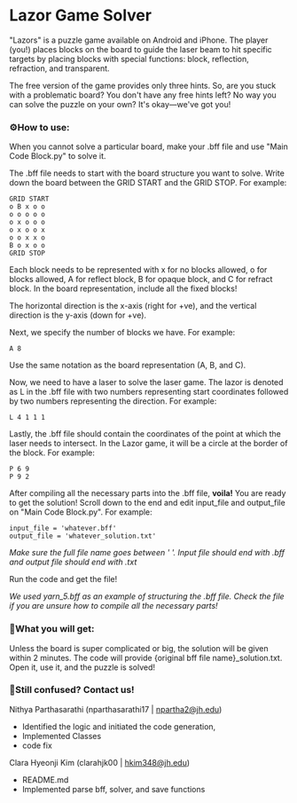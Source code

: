 # Lazor Game Solver

"Lazors" is a puzzle game available on Android and iPhone. The player (you!) places blocks on the board to guide the laser beam to hit specific targets by placing blocks with special functions: block, reflection, refraction, and transparent.

The free version of the game provides only three hints. So, are you stuck with a problematic board? You don't have any free hints left? No way you can solve the puzzle on your own? It's okay—we've got you!



### ⚙️How to use:

When you cannot solve a particular board, make your .bff file and use "Main Code Block.py" to solve it.

The .bff file needs to start with the board structure you want to solve. Write down the board between the GRID START and the GRID STOP. For example:

```
GRID START
o B x o o
o o o o o
o x o o o
o x o o x
o o x x o
B o x o o
GRID STOP
```

Each block needs to be represented with x for no blocks allowed, o for blocks allowed, A for reflect block, B for opaque block, and C for refract block. In the board representation, include all the fixed blocks!

The horizontal direction is the x-axis (right for +ve), and the vertical direction is the y-axis (down for +ve).

Next, we specify the number of blocks we have. For example:

```
A 8
```

Use the same notation as the board representation (A, B, and C).

Now, we need to have a laser to solve the laser game. The lazor is denoted as L in the .bff file with two numbers representing start coordinates followed by two numbers representing the direction. For example:

```
L 4 1 1 1
```

Lastly, the .bff file should contain the coordinates of the point at which the laser needs to intersect. In the Lazor game, it will be a circle at the border of the block. For example:

```
P 6 9
P 9 2
```

After compiling all the necessary parts into the .bff file, **voila!** You are ready to get the solution! 
Scroll down to the end and edit input_file and output_file on "Main Code Block.py". For example:

```
input_file = 'whatever.bff'
output_file = 'whatever_solution.txt'
```

*Make sure the full file name goes between ' '. Input file should end with .bff and output file should end with .txt*

Run the code and get the file!

*We used yarn_5.bff as an example of structuring the .bff file. Check the file if you are unsure how to compile all the necessary parts!*



### 🎉What you will get:

Unless the board is super complicated or big, the solution will be given within 2 minutes. The code will provide {original bff file name}_solution.txt. Open it, use it, and the puzzle is solved!



### 📧Still confused? Contact us!
Nithya Parthasarathi (nparthasarathi17 | npartha2@jh.edu)
+ Identified the logic and initiated the code generation, 
+ Implemented Classes
+ code fix
 
Clara Hyeonji Kim (clarahjk00 | hkim348@jh.edu)
+ README.md 
+ Implemented parse bff, solver, and save functions
